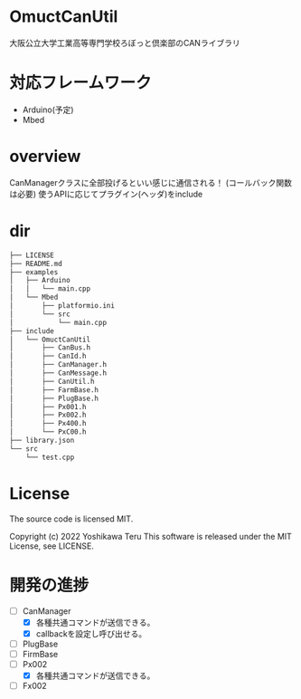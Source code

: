 # OmuctCanUtil
大阪公立大学工業高等専門学校ろぼっと倶楽部のCANライブラリ

# 対応フレームワーク
- Arduino(予定)
- Mbed

# overview
CanManagerクラスに全部投げるといい感じに通信される！
(コールバック関数は必要)
使うAPIに応じてプラグイン(ヘッダ)をinclude

# dir
```bash
├── LICENSE
├── README.md
├── examples
│   ├── Arduino
│   │   └── main.cpp
│   └── Mbed
│       ├── platformio.ini
│       └── src
│           └── main.cpp
├── include
│   └── OmuctCanUtil
│       ├── CanBus.h
│       ├── CanId.h
│       ├── CanManager.h
│       ├── CanMessage.h
│       ├── CanUtil.h
│       ├── FarmBase.h
│       ├── PlugBase.h
│       ├── Px001.h
│       ├── Px002.h
│       ├── Px400.h
│       └── PxC00.h
├── library.json
└── src
    └── test.cpp
```

# License
The source code is licensed MIT.

Copyright (c) 2022 Yoshikawa Teru
This software is released under the MIT License, see LICENSE.

# 開発の進捗
- [ ] CanManager
    - [x] 各種共通コマンドが送信できる。
    - [x] callbackを設定し呼び出せる。
- [ ] PlugBase
- [ ] FirmBase
- [ ] Px002
    - [x] 各種共通コマンドが送信できる。
- [ ] Fx002
